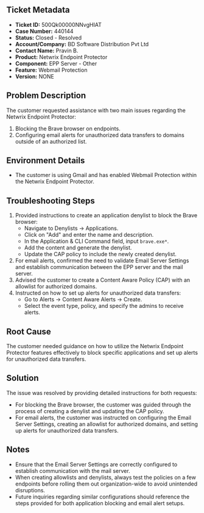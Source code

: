 ## Ticket Metadata
- **Ticket ID:** 500Qk00000NNvgHIAT
- **Case Number:** 440144
- **Status:** Closed - Resolved
- **Account/Company:** BD Software Distribution Pvt Ltd
- **Contact Name:** Pravin B.
- **Product:** Netwrix Endpoint Protector
- **Component:** EPP Server - Other
- **Feature:** Webmail Protection
- **Version:** NONE

## Problem Description
The customer requested assistance with two main issues regarding the Netwrix Endpoint Protector:
1. Blocking the Brave browser on endpoints.
2. Configuring email alerts for unauthorized data transfers to domains outside of an authorized list.

## Environment Details
- The customer is using Gmail and has enabled Webmail Protection within the Netwrix Endpoint Protector.

## Troubleshooting Steps
1. Provided instructions to create an application denylist to block the Brave browser:
   - Navigate to Denylists -> Applications.
   - Click on "Add" and enter the name and description.
   - In the Application & CLI Command field, input `brave.exe*`.
   - Add the content and generate the denylist.
   - Update the CAP policy to include the newly created denylist.
2. For email alerts, confirmed the need to validate Email Server Settings and establish communication between the EPP server and the mail server.
3. Advised the customer to create a Content Aware Policy (CAP) with an allowlist for authorized domains.
4. Instructed on how to set up alerts for unauthorized data transfers:
   - Go to Alerts -> Content Aware Alerts -> Create.
   - Select the event type, policy, and specify the admins to receive alerts.

## Root Cause
The customer needed guidance on how to utilize the Netwrix Endpoint Protector features effectively to block specific applications and set up alerts for unauthorized data transfers.

## Solution
The issue was resolved by providing detailed instructions for both requests:
- For blocking the Brave browser, the customer was guided through the process of creating a denylist and updating the CAP policy.
- For email alerts, the customer was instructed on configuring the Email Server Settings, creating an allowlist for authorized domains, and setting up alerts for unauthorized data transfers.

## Notes
- Ensure that the Email Server Settings are correctly configured to establish communication with the mail server.
- When creating allowlists and denylists, always test the policies on a few endpoints before rolling them out organization-wide to avoid unintended disruptions.
- Future inquiries regarding similar configurations should reference the steps provided for both application blocking and email alert setups.